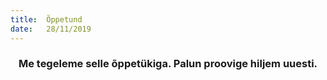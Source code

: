 ```yaml
---
title:  Õppetund
date:   28/11/2019
---
```


### <center>Me tegeleme selle õppetükiga. Palun proovige hiljem uuesti.</center>